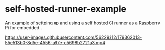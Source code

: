 # self-hosted-runner-example
An example of settping up and using a self hosted CI runner as a Raspberry Pi for embedded..


https://user-images.githubusercontent.com/56229312/179362013-55e513b0-8d5e-4556-a67e-c5698b2721a3.mp4

